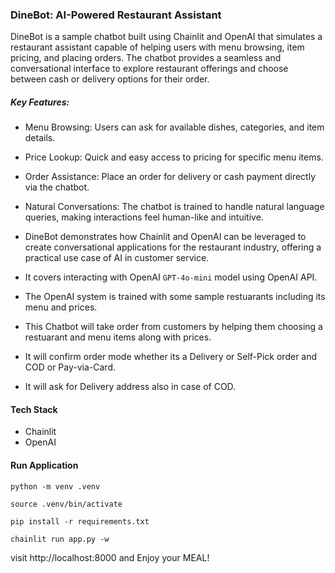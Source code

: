 ### DineBot: AI-Powered Restaurant Assistant

DineBot is a sample chatbot built using Chainlit and OpenAI that simulates a restaurant assistant capable of helping users with menu browsing, item pricing, and placing orders. The chatbot provides a seamless and conversational interface to explore restaurant offerings and choose between cash or delivery options for their order.

##### Key Features:
* Menu Browsing: Users can ask for available dishes, categories, and item details.
* Price Lookup: Quick and easy access to pricing for specific menu items.
* Order Assistance: Place an order for delivery or cash payment directly via the chatbot.
* Natural Conversations: The chatbot is trained to handle natural language queries, making interactions feel human-like and intuitive.
* DineBot demonstrates how Chainlit and OpenAI can be leveraged to create conversational applications for the restaurant industry, offering a practical use case of AI in customer service.

* It covers interacting with OpenAI `GPT-4o-mini` model using OpenAI API.
* The OpenAI system is trained with some sample restuarants including its menu and prices.
* This Chatbot will take order from customers by helping them choosing a restuarant and menu items along with prices.
* It will confirm order mode whether its a Delivery or Self-Pick order and COD or Pay-via-Card.
* It will ask for Delivery address also in case of COD.

#### Tech Stack

* Chainlit
* OpenAI

#### Run Application
```
python -m venv .venv
```

```
source .venv/bin/activate
```

```
pip install -r requirements.txt
```

```
chainlit run app.py -w
```

visit http://localhost:8000 and Enjoy your MEAL!
